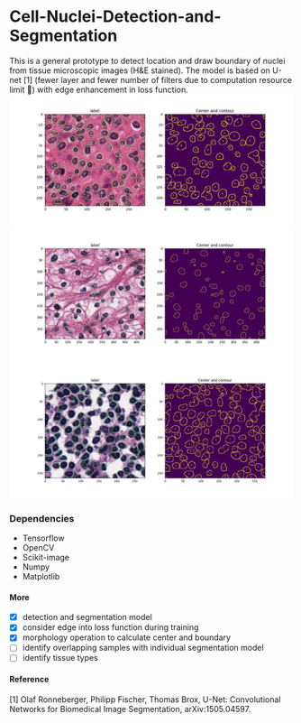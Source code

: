 # Cell-Nuclei-Detection-and-Segmentation
This is a general prototype to detect location and draw boundary of nuclei from tissue microscopic images (H&E stained).
The model is based on U-net [1] (fewer layer and fewer number of filters due to computation resource limit :eyes:) with edge enhancement in loss function. 
![sample_1](screenshots/screenshots_3.png)
![sample_2](screenshots/screenshot_2.png)
![sample_3](screenshots/screenshot_1.png)
 
### Dependencies
- Tensorflow
- OpenCV
- Scikit-image
- Numpy
- Matplotlib

#### More
- [x] detection and segmentation model
- [x] consider edge into loss function during training
- [x] morphology operation to calculate center and boundary
- [ ] identify overlapping samples with individual segmentation model
- [ ] identify tissue types 

#### Reference
[1] Olaf Ronneberger, Philipp Fischer, Thomas Brox, U-Net: Convolutional Networks for Biomedical Image Segmentation,  	arXiv:1505.04597.
